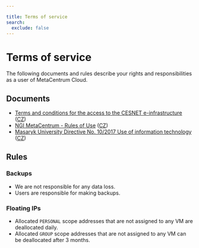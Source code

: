 ```yaml
---

title: Terms of service
search:
  exclude: false
---
```


# Terms of service

The following documents and rules describe your rights and responsibilities as a user of MetaCentrum Cloud.

## Documents

- [Terms and conditions for the access to the CESNET e-infrastructure](https://www.cesnet.cz/conditions/?lang=en) ([CZ](https://www.cesnet.cz/podminky/))
- [NGI MetaCentrum - Rules of Use](https://www.metacentrum.cz/en/about/rules/index.html)  ([CZ](https://www.metacentrum.cz/cs/about/rules/index.html))
- [Masaryk University Directive No. 10/2017 Use of information technology](https://is.muni.cz/do/mu/Uredni_deska/Predpisy_MU/Masarykova_univerzita/Smernice_MU/SM10-17/102278820/MU_Directive_No._10_2017_-_Use_of_Information_Technology.pdf) ([CZ](https://is.muni.cz/do/mu/Uredni_deska/Predpisy_MU/Masarykova_univerzita/Smernice_MU/SM10-17/102278820/Smernice_MU_c.10_2017_-_Pouzivani_informacnich_technologii__ucinna_od_15.6.2020_.pdf))



## Rules

### Backups

- We are not responsible for any data loss.
- Users are responsible for making backups.

### Floating IPs

- Allocated `PERSONAL` scope addresses that are not assigned to any VM are deallocated daily.
- Allocated `GROUP` scope addresses that are not assigned to any VM can be deallocated after 3 months.
